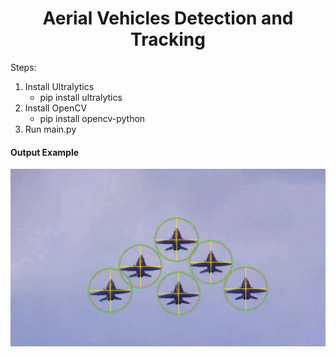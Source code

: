 <H1 align="center">
Aerial Vehicles Detection and Tracking </H1>

Steps:
1. Install Ultralytics
   * pip install ultralytics
2. Install OpenCV
   * pip install opencv-python
3. Run main.py


#### Output Example
![](./sample.png)
